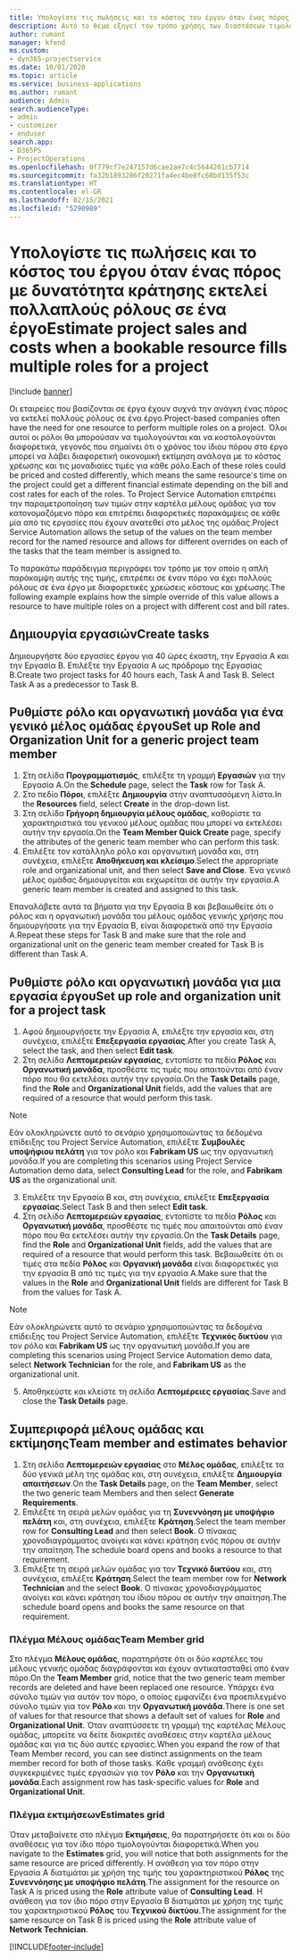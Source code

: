 ```yaml
---
title: Υπολογίστε τις πωλήσεις και το κόστος του έργου όταν ένας πόρος με δυνατότητα κράτησης εκτελεί πολλαπλούς ρόλους σε ένα έργο
description: Αυτό το θέμα εξηγεί τον τρόπο χρήσης των διαστάσεων τιμολόγησης για την υποστήριξη της τιμολόγησης και της κοστολόγησης για έναν πόρο που εκτελεί πολλαπλούς ρόλους σε ένα έργο.
author: rumant
manager: kfend
ms.custom:
- dyn365-projectservice
ms.date: 10/01/2020
ms.topic: article
ms.service: business-applications
ms.author: rumant
audience: Admin
search.audienceType:
- admin
- customizer
- enduser
search.app:
- D365PS
- ProjectOperations
ms.openlocfilehash: 0f779cf7e247157d6cae2ae7c4c5644201cb7714
ms.sourcegitcommit: fa32b1893286f20271fa4ec4be8fc68bd135f53c
ms.translationtype: HT
ms.contentlocale: el-GR
ms.lasthandoff: 02/15/2021
ms.locfileid: "5290989"
---
```

# <a name="estimate-project-sales-and-costs-when-a-bookable-resource-fills-multiple-roles-for-a-project"></a><span data-ttu-id="dd269-103">Υπολογίστε τις πωλήσεις και το κόστος του έργου όταν ένας πόρος με δυνατότητα κράτησης εκτελεί πολλαπλούς ρόλους σε ένα έργο</span><span class="sxs-lookup"><span data-stu-id="dd269-103">Estimate project sales and costs when a bookable resource fills multiple roles for a project</span></span> 

[!include [banner](../includes/psa-now-project-operations.md)]

<span data-ttu-id="dd269-104">Οι εταιρείες που βασίζονται σε έργα έχουν συχνά την ανάγκη ένας πόρος να εκτελεί πολλούς ρόλους σε ένα έργο.</span><span class="sxs-lookup"><span data-stu-id="dd269-104">Project-based companies often have the need for one resource to perform multiple roles on a project.</span></span> <span data-ttu-id="dd269-105">Όλοι αυτοί οι ρόλοι θα μπορούσαν να τιμολογούνται και να κοστολογούνται διαφορετικά, γεγονός που σημαίνει ότι ο χρόνος του ίδιου πόρου στο έργο μπορεί να λάβει διαφορετική οικονομική εκτίμηση ανάλογα με το κόστος χρέωσης και τις μοναδιαίες τιμές για κάθε ρόλο.</span><span class="sxs-lookup"><span data-stu-id="dd269-105">Each of these roles could be priced and costed differently, which means the same resource's time on the project could get a different financial estimate depending on the bill and cost rates for each of the roles.</span></span> <span data-ttu-id="dd269-106">Το Project Service Automation επιτρέπει την παραμετροποίηση των τιμών στην καρτέλα μέλους ομάδας για τον κατονομαζόμενο πόρο και επιτρέπει διαφορετικές παρακάμψεις σε κάθε μία από τις εργασίες που έχουν ανατεθεί στο μέλος της ομάδας.</span><span class="sxs-lookup"><span data-stu-id="dd269-106">Project Service Automation allows the setup of the values on the team member record for the named resource and allows for different overrides on each of the tasks that the team member is assigned to.</span></span>

<span data-ttu-id="dd269-107">Το παρακάτω παράδειγμα περιγράφει τον τρόπο με τον οποίο η απλή παράκαμψη αυτής της τιμής, επιτρέπει σε έναν πόρο να έχει πολλούς ρόλους σε ένα έργο με διαφορετικές χρεώσεις κόστους και χρέωσης.</span><span class="sxs-lookup"><span data-stu-id="dd269-107">The following example  explains how the simple override of this value allows a resource to have multiple roles on a project with different cost and bill rates.</span></span>

## <a name="create-tasks"></a><span data-ttu-id="dd269-108">Δημιουργία εργασιών</span><span class="sxs-lookup"><span data-stu-id="dd269-108">Create tasks</span></span>
<span data-ttu-id="dd269-109">Δημιουργήστε δύο εργασίες έργου για 40 ώρες έκαστη, την Εργασία Α και την Εργασία Β. Επιλέξτε την Εργασία Α ως πρόδρομο της Εργασίας Β.</span><span class="sxs-lookup"><span data-stu-id="dd269-109">Create two project tasks for 40 hours each, Task A and Task B. Select Task A as a predecessor to Task B.</span></span>

## <a name="set-up-role-and-organization-unit-for-a-generic-project-team-member"></a><span data-ttu-id="dd269-110">Ρυθμίστε ρόλο και οργανωτική μονάδα για ένα γενικό μέλος ομάδας έργου</span><span class="sxs-lookup"><span data-stu-id="dd269-110">Set up Role and Organization Unit for a generic project team member</span></span>

1. <span data-ttu-id="dd269-111">Στη σελίδα **Προγραμματισμός**, επιλέξτε τη γραμμή **Εργασιών** για την Εργασία Α.</span><span class="sxs-lookup"><span data-stu-id="dd269-111">On the **Schedule** page, select the **Task** row for Task A.</span></span> 
2. <span data-ttu-id="dd269-112">Στο πεδίο **Πόροι**, επιλέξτε **Δημιουργία** στην αναπτυσσόμενη λίστα.</span><span class="sxs-lookup"><span data-stu-id="dd269-112">In the **Resources** field, select **Create** in the drop-down list.</span></span>
3. <span data-ttu-id="dd269-113">Στη σελίδα **Γρήγορη δημιουργία μέλους ομάδας**, καθορίστε τα χαρακτηριστικά του γενικού μέλους ομάδας που μπορεί να εκτελέσει αυτήν την εργασία.</span><span class="sxs-lookup"><span data-stu-id="dd269-113">On the **Team Member Quick Create** page, specify the attributes of the generic team member who can perform this task.</span></span>
4. <span data-ttu-id="dd269-114">Επιλέξτε τον κατάλληλο ρόλο και οργανωτική μονάδα και, στη συνέχεια, επιλέξτε **Αποθήκευση και κλείσιμο**.</span><span class="sxs-lookup"><span data-stu-id="dd269-114">Select the appropriate role and organizational unit, and then select **Save and Close**.</span></span> <span data-ttu-id="dd269-115">Ένα γενικό μέλος ομάδας δημιουργείται και εκχωρείται σε αυτήν την εργασία.</span><span class="sxs-lookup"><span data-stu-id="dd269-115">A generic team member is created and assigned to this task.</span></span> 

<span data-ttu-id="dd269-116">Επαναλάβετε αυτά τα βήματα για την Εργασία Β και βεβαιωθείτε ότι ο ρόλος και η οργανωτική μονάδα του μέλους ομάδας γενικής χρήσης που δημιουργήσατε για την Εργασία Β, είναι διαφορετικά από την Εργασία Α.</span><span class="sxs-lookup"><span data-stu-id="dd269-116">Repeat these steps for Task B and make sure that the role and organizational unit on the generic team member created for Task B is different than Task A.</span></span> 

## <a name="set-up-role-and-organization-unit-for-a-project-task"></a><span data-ttu-id="dd269-117">Ρυθμίστε ρόλο και οργανωτική μονάδα για μια εργασία έργου</span><span class="sxs-lookup"><span data-stu-id="dd269-117">Set up role and organization unit for a project task</span></span>

1. <span data-ttu-id="dd269-118">Αφού δημιουργήσετε την Εργασία Α, επιλέξτε την εργασία και, στη συνέχεια, επιλέξτε **Επεξεργασία εργασίας**.</span><span class="sxs-lookup"><span data-stu-id="dd269-118">After you create Task A, select the task, and then select **Edit task**.</span></span>
2. <span data-ttu-id="dd269-119">Στη σελίδα **Λεπτομερειών εργασίας**, εντοπίστε τα πεδία **Ρόλος** και **Οργανωτική μονάδα**, προσθέστε τις τιμές που απαιτούνται από έναν πόρο που θα εκτελέσει αυτήν την εργασία.</span><span class="sxs-lookup"><span data-stu-id="dd269-119">On the **Task Details** page, find the **Role** and **Organizational Unit** fields, add the values that are required of a resource that would perform this task.</span></span> 

  > [!NOTE]
  > <span data-ttu-id="dd269-120">Εάν ολοκληρώνετε αυτό το σενάριο χρησιμοποιώντας τα δεδομένα επίδειξης του Project Service Automation, επιλέξτε **Συμβουλές υποψήφιου πελάτη** για τον ρόλο και **Fabrikam US** ως την οργανωτική μονάδα.</span><span class="sxs-lookup"><span data-stu-id="dd269-120">If you are completing this scenarios using Project Service Automation demo data, select **Consulting Lead** for the role, and **Fabrikam US** as the organizational unit.</span></span>

3. <span data-ttu-id="dd269-121">Επιλέξτε την Εργασία Β και, στη συνέχεια, επιλέξτε **Επεξεργασία εργασίας**.</span><span class="sxs-lookup"><span data-stu-id="dd269-121">Select Task B and then select **Edit task**.</span></span>
4. <span data-ttu-id="dd269-122">Στη σελίδα **Λεπτομερειών εργασίας**, εντοπίστε τα πεδία **Ρόλος** και **Οργανωτική μονάδα**, προσθέστε τις τιμές που απαιτούνται από έναν πόρο που θα εκτελέσει αυτήν την εργασία.</span><span class="sxs-lookup"><span data-stu-id="dd269-122">On the **Task Details** page, find the **Role** and **Organizational Unit** fields, add the values that are required of a resource that would perform this task.</span></span> <span data-ttu-id="dd269-123">Βεβαιωθείτε ότι οι τιμές στα πεδία **Ρόλος** και **Οργανική μονάδα** είναι διαφορετικές για την εργασία B από τις τιμές για την εργασία A.</span><span class="sxs-lookup"><span data-stu-id="dd269-123">Make sure that the values in the **Role** and **Organizational Unit** fields are different for Task B from the values for Task A.</span></span> 

  > [!NOTE]
  > <span data-ttu-id="dd269-124">Εάν ολοκληρώνετε αυτό το σενάριο χρησιμοποιώντας τα δεδομένα επίδειξης του Project Service Automation, επιλέξτε **Τεχνικός δικτύου** για τον ρόλο και **Fabrikam US** ως την οργανωτική μονάδα.</span><span class="sxs-lookup"><span data-stu-id="dd269-124">If you are completing this scenarios using Project Service Automation demo data, select **Network Technician** for the role, and **Fabrikam US** as the organizational unit.</span></span>

5. <span data-ttu-id="dd269-125">Αποθηκεύστε και κλείστε τη σελίδα **Λεπτομέρειες εργασίας**.</span><span class="sxs-lookup"><span data-stu-id="dd269-125">Save and close the **Task Details** page.</span></span> 

## <a name="team-member-and-estimates-behavior"></a><span data-ttu-id="dd269-126">Συμπεριφορά μέλους ομάδας και εκτίμησης</span><span class="sxs-lookup"><span data-stu-id="dd269-126">Team member and estimates behavior</span></span> 

1. <span data-ttu-id="dd269-127">Στη σελίδα **Λεπτομερειών εργασίας** στο **Μέλος ομάδας**, επιλέξτε τα δύο γενικά μέλη της ομάδας και, στη συνέχεια, επιλέξτε **Δημιουργία απαιτήσεων**.</span><span class="sxs-lookup"><span data-stu-id="dd269-127">On the **Task Details** page, on the **Team Member**, select the two generic team Members and then select **Generate Requirements**.</span></span> 
2. <span data-ttu-id="dd269-128">Επιλέξτε τη σειρά μελών ομάδας για τη **Συνεννόηση με υποψήφιο πελάτη** και, στη συνέχεια, επιλέξτε **Κράτηση**.</span><span class="sxs-lookup"><span data-stu-id="dd269-128">Select the team member row for **Consulting Lead** and then select **Book**.</span></span> <span data-ttu-id="dd269-129">Ο πίνακας χρονοδιαγράμματος ανοίγει και κάνει κράτηση ενός πόρου σε αυτήν την απαίτηση.</span><span class="sxs-lookup"><span data-stu-id="dd269-129">The schedule board opens and books a resource to that requirement.</span></span>
3. <span data-ttu-id="dd269-130">Επιλέξτε τη σειρά μελών ομάδας για τον **Τεχνικό δικτύου** και, στη συνέχεια, επιλέξτε **Κράτηση**.</span><span class="sxs-lookup"><span data-stu-id="dd269-130">Select the team member row for **Network Technician** and the select **Book**.</span></span> <span data-ttu-id="dd269-131">Ο πίνακας χρονοδιαγράμματος ανοίγει και κάνει κράτηση του ίδιου πόρου σε αυτήν την απαίτηση.</span><span class="sxs-lookup"><span data-stu-id="dd269-131">The schedule board opens and books the same resource on that requirement.</span></span>

### <a name="team-member-grid"></a><span data-ttu-id="dd269-132">Πλέγμα Μέλους ομάδας</span><span class="sxs-lookup"><span data-stu-id="dd269-132">Team Member grid</span></span> 
<span data-ttu-id="dd269-133">Στο πλέγμα **Μέλους ομάδας**, παρατηρήστε ότι οι δύο καρτέλες του μέλους γενικής ομάδας διαγράφονται και έχουν αντικατασταθεί από έναν πόρο.</span><span class="sxs-lookup"><span data-stu-id="dd269-133">On the **Team Member** grid, notice that the two generic team member records are deleted and have been replaced one resource.</span></span> <span data-ttu-id="dd269-134">Υπάρχει ένα σύνολο τιμών για αυτόν τον πόρο, ο οποίος εμφανίζει ένα προεπιλεγμένο σύνολο τιμών για τον **Ρόλο** και την **Οργανωτική μονάδα**.</span><span class="sxs-lookup"><span data-stu-id="dd269-134">There is one set of values for that resource that shows a default set of values for **Role** and **Organizational Unit**.</span></span>
<span data-ttu-id="dd269-135">Όταν αναπτύσσετε τη γραμμή της καρτέλας Μέλους ομάδας, μπορείτε να δείτε διακριτές αναθέσεις στην καρτέλα μέλους ομάδας και για τις δύο αυτές εργασίες.</span><span class="sxs-lookup"><span data-stu-id="dd269-135">When you expand the row of that Team Member record, you can see distinct assignments on the team member record for both of those tasks.</span></span> <span data-ttu-id="dd269-136">Κάθε γραμμή ανάθεσης έχει συγκεκριμένες τιμές εργασιών για τον **Ρόλο** και την **Οργανωτική μονάδα**.</span><span class="sxs-lookup"><span data-stu-id="dd269-136">Each assignment row has task-specific values for **Role** and **Organizational Unit**.</span></span> 

### <a name="estimates-grid"></a><span data-ttu-id="dd269-137">Πλέγμα εκτιμήσεων</span><span class="sxs-lookup"><span data-stu-id="dd269-137">Estimates grid</span></span> 
<span data-ttu-id="dd269-138">Όταν μεταβαίνετε στο πλέγμα **Εκτιμήσεις**, θα παρατηρήσετε ότι και οι δύο αναθέσεις για τον ίδιο πόρο τιμολογούνται διαφορετικά.</span><span class="sxs-lookup"><span data-stu-id="dd269-138">When you navigate to the **Estimates** grid, you will notice that both assignments for the same resource are priced differently.</span></span>
<span data-ttu-id="dd269-139">Η ανάθεση για τον πόρο στην Εργασία Α διατιμάται με χρήση της τιμής του χαρακτηριστικού **Ρόλος** της **Συνεννόησης με υποψήφιο πελάτη**.</span><span class="sxs-lookup"><span data-stu-id="dd269-139">The assignment for the resource on Task A is priced using the **Role** attribute value of **Consulting Lead**.</span></span> <span data-ttu-id="dd269-140">Η ανάθεση για τον ίδιο πόρο στην Εργασία Β διατιμάται με χρήση της τιμής του χαρακτηριστικού **Ρόλος** του **Τεχνικού δικτύου**.</span><span class="sxs-lookup"><span data-stu-id="dd269-140">The assignment for the same resource on Task B is priced using the **Role** attribute value of **Network Technician**.</span></span>



[!INCLUDE[footer-include](../includes/footer-banner.md)]